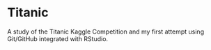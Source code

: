 # Titanic
A study of the Titanic Kaggle Competition and my first attempt using Git/GitHub integrated with RStudio.
